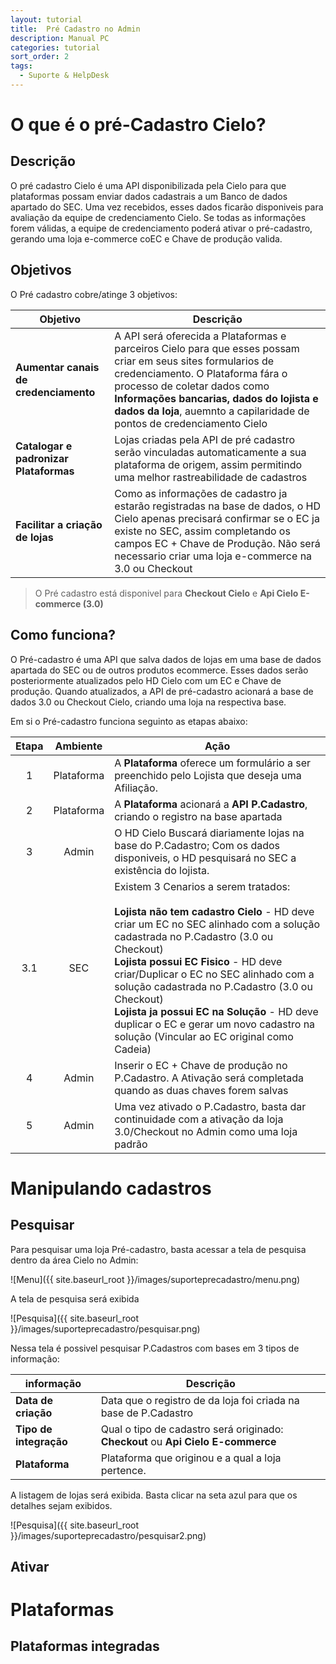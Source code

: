 ```yaml
---
layout: tutorial
title:  Pré Cadastro no Admin
description: Manual PC
categories: tutorial
sort_order: 2
tags:
  - Suporte & HelpDesk
---
```


# O que é o pré-Cadastro Cielo?

## Descrição

O pré cadastro Cielo é uma API disponibilizada pela Cielo para que plataformas possam enviar dados cadastrais a um Banco de dados apartado do SEC. Uma vez recebidos, esses dados ficarão disponiveis para avaliação da equipe de credenciamento Cielo.
Se todas as informações forem válidas, a equipe de credenciamento poderá ativar o pré-cadastro, gerando uma loja e-commerce coEC e Chave de produção valida.

## Objetivos

O Pré cadastro cobre/atinge 3 objetivos:

|Objetivo|Descrição|
|--------|---------|
|**Aumentar canais de credenciamento**| A API será oferecida a Plataformas e parceiros Cielo para que esses possam criar em seus sites formularios de credenciamento. O Plataforma fára o processo de coletar dados como **Informações bancarias, dados do lojista e dados da loja**, auemnto a capilaridade de pontos de credenciamento Cielo|
|**Catalogar e padronizar Plataformas**| Lojas criadas pela API de pré cadastro serão vinculadas automaticamente a sua plataforma de origem, assim permitindo uma melhor rastreabilidade de cadastros|
|**Facilitar a criação de lojas**|Como as informações de cadastro ja estarão registradas na base de dados, o HD Cielo apenas precisará confirmar se o EC ja existe no SEC, assim completando os campos EC + Chave de Produção. Não será necessario criar uma loja e-commerce na 3.0 ou Checkout |

> O Pré cadastro está disponivel para **Checkout Cielo** e **Api Cielo E-commerce (3.0)**

## Como funciona?

O Pré-cadastro é uma API que salva dados de lojas em uma base de dados apartada do SEC ou de outros produtos ecommerce. Esses dados serão posteriormente atualizados pelo HD Cielo com um EC e Chave de produção. Quando atualizados, a API de pré-cadastro acionará a base de dados 3.0 ou Checkout Cielo, criando uma loja na respectiva base. 

Em si o Pré-cadastro funciona seguinto as etapas abaixo:

| Etapa |  Ambiente  | Ação                                                                                                                                  |
|:-----:|:----------:|---------------------------------------------------------------------------------------------------------------------------------------|
|   1   | Plataforma | A **Plataforma** oferece um formulário a ser preenchido pelo Lojista que deseja uma Afiliação.                                        |
|   2   | Plataforma | A **Plataforma** acionará a **API P.Cadastro**, criando o registro na base apartada                                                   |
|   3   |    Admin   | O HD Cielo Buscará diariamente lojas na base do P.Cadastro; Com os dados disponiveis, o HD pesquisará no SEC a existência do lojista. |
|  3.1  |     SEC    | Existem 3 Cenarios a serem tratados: <BR><BR>  **Lojista não tem cadastro Cielo** - HD deve criar um EC no SEC alinhado com a solução cadastrada no P.Cadastro (3.0 ou Checkout)  <BR> **Lojista possui EC Fisico** - HD deve criar/Duplicar o EC no SEC alinhado com a solução cadastrada no P.Cadastro (3.0 ou Checkout)<BR>**Lojista ja possui EC na Solução** - HD deve duplicar o EC e gerar um novo cadastro na solução (Vincular ao EC original como Cadeia) <br> |
|   4   |    Admin   | Inserir o EC + Chave de produção no P.Cadastro. A Ativação será completada quando as duas chaves forem salvas                         |
|   5   |    Admin   | Uma vez ativado o P.Cadastro, basta dar continuidade com a ativação da loja 3.0/Checkout no Admin como uma loja padrão                |

# Manipulando cadastros

## Pesquisar

Para pesquisar uma loja Pré-cadastro, basta acessar a tela de pesquisa dentro da área Cielo no Admin:

![Menu]({{ site.baseurl_root }}/images/suporteprecadastro/menu.png)

A tela de pesquisa será exibida

![Pesquisa]({{ site.baseurl_root }}/images/suporteprecadastro/pesquisar.png)

Nessa tela é possivel pesquisar P.Cadastros com bases em 3 tipos de informação:

|informação|Descrição|
|-|-|
|**Data de criação**|Data que o registro de da loja foi criada na base de P.Cadastro|
|**Tipo de integração**|Qual o tipo de cadastro será originado: **Checkout** ou **Api Cielo E-commerce**|
|**Plataforma**|Plataforma que originou e a qual a loja pertence.|

A listagem de lojas será exibida. Basta clicar na seta azul para que os detalhes sejam exibidos.

![Pesquisa]({{ site.baseurl_root }}/images/suporteprecadastro/pesquisar2.png)

## Ativar

# Plataformas

## Plataformas integradas
